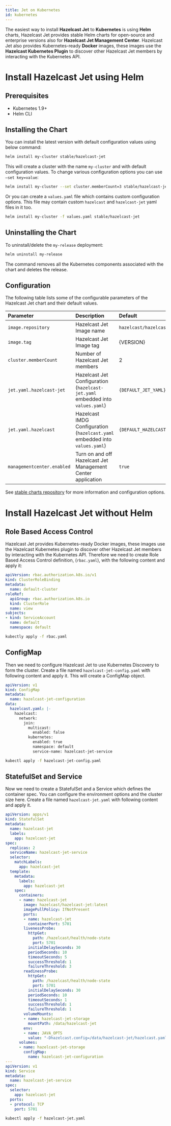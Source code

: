 ```yaml
---
title: Jet on Kubernetes
id: kubernetes
---
```


The easiest way to install **Hazelcast Jet** to **Kubernetes** is using
**Helm** charts, Hazelcast Jet provides stable Helm charts for
open-source and enterprise versions also for **Hazelcast Jet Management
Center**. Hazelcast Jet also provides Kubernetes-ready **Docker** images,
these images use the **Hazelcast Kubernetes Plugin** to discover other
Hazelcast Jet members by interacting with the Kubernetes API.

# Install Hazelcast Jet using Helm

## Prerequisites

- Kubernetes 1.9+
- Helm CLI

## Installing the Chart

You can install the latest version with default configuration values
using below command:

```bash
helm install my-cluster stable/hazelcast-jet
```

This will create a cluster with the name `my-cluster` and with default
configuration values. To change various configuration options you can
use `–set key=value`:

```bash
helm install my-cluster --set cluster.memberCount=3 stable/hazelcast-jet
```

Or you can create a `values.yaml` file which contains custom
configuration options. This file may contain custom `hazelcast` and
`hazelcast-jet` yaml files in it too.

```bash
helm install my-cluster -f values.yaml stable/hazelcast-jet
```

## Uninstalling the Chart

To uninstall/delete the `my-release` deployment:

```bash
helm uninstall my-release
```

The command removes all the Kubernetes components associated with the
chart and deletes the release.

## Configuration

The following table lists some of the configurable parameters of the
Hazelcast Jet chart and their default values.

| Parameter                  | Description                                                                    | Default                    |
|:---------------------------|:-------------------------------------------------------------------------------|:---------------------------|
| `image.repository`         | Hazelcast Jet Image name                                                       | `hazelcast/hazelcast-jet`  |
| `image.tag`                | Hazelcast Jet Image tag                                                        | {VERSION}                  |
| `cluster.memberCount`      | Number of Hazelcast Jet members                                                | 2                          |
| `jet.yaml.hazelcast-jet`   | Hazelcast Jet Configuration (`hazelcast-jet.yaml` embedded into `values.yaml`) | `{DEFAULT_JET_YAML}`       |
| `jet.yaml.hazelcast`       | Hazelcast IMDG Configuration (`hazelcast.yaml` embedded into `values.yaml`)    | `{DEFAULT_HAZELCAST_YAML}` |
| `managementcenter.enabled` | Turn on and off Hazelcast Jet Management Center application                    | `true`                     |


See
[stable charts repository](https://github.com/helm/charts/tree/master/stable/hazelcast-jet)
for more information and configuration options.

# Install Hazelcast Jet without Helm

## Role Based Access Control

Hazelcast Jet provides Kubernetes-ready Docker images, these images use
the Hazelcast Kubernetes plugin to discover other Hazelcast Jet members
by interacting with the Kubernetes API. Therefore we need to create Role
Based Access Control definition, (`rbac.yaml`), with the following
content and apply it:

```yaml
apiVersion: rbac.authorization.k8s.io/v1
kind: ClusterRoleBinding
metadata:
  name: default-cluster
roleRef:
  apiGroup: rbac.authorization.k8s.io
  kind: ClusterRole
  name: view
subjects:
- kind: ServiceAccount
  name: default
  namespace: default
```
```bash
kubectly apply -f rbac.yaml
```

## ConfigMap

Then we need to configure Hazelcast Jet to use Kubernetes Discovery to  
form the cluster. Create a file named `hazelcast-jet-config.yaml` with
following content and apply it. This will create a ConfigMap object.

```yaml
apiVersion: v1
kind: ConfigMap
metadata:
  name: hazelcast-jet-configuration
data:
  hazelcast.yaml: |-
    hazelcast:
      network:
        join:
          multicast:
            enabled: false
          kubernetes:
            enabled: true
            namespace: default
            service-name: hazelcast-jet-service
```

```bash
kubectl apply -f hazelcast-jet-config.yaml
```

## StatefulSet and Service

Now we need to create a StatefulSet and a Service which defines the
container spec. You can configure the environment options and the
cluster size here. Create a file named `hazelcast-jet.yaml` with
following content and apply it.

```yaml
apiVersion: apps/v1
kind: StatefulSet
metadata:
  name: hazelcast-jet
  labels:
    app: hazelcast-jet
spec:
  replicas: 2
  serviceName: hazelcast-jet-service
  selector:
    matchLabels:
      app: hazelcast-jet
  template:
    metadata:
      labels:
        app: hazelcast-jet
    spec:
      containers:
      - name: hazelcast-jet
        image: hazelcast/hazelcast-jet:latest
        imagePullPolicy: IfNotPresent
        ports:
        - name: hazelcast-jet
          containerPort: 5701
        livenessProbe:
          httpGet:
            path: /hazelcast/health/node-state
            port: 5701
          initialDelaySeconds: 30
          periodSeconds: 10
          timeoutSeconds: 5
          successThreshold: 1
          failureThreshold: 3
        readinessProbe:
          httpGet:
            path: /hazelcast/health/node-state
            port: 5701
          initialDelaySeconds: 30
          periodSeconds: 10
          timeoutSeconds: 1
          successThreshold: 1
          failureThreshold: 1
        volumeMounts:
        - name: hazelcast-jet-storage
          mountPath: /data/hazelcast-jet
        env:
        - name: JAVA_OPTS
          value: "-Dhazelcast.config=/data/hazelcast-jet/hazelcast.yaml"
      volumes:
      - name: hazelcast-jet-storage
        configMap:
          name: hazelcast-jet-configuration
---
apiVersion: v1
kind: Service
metadata:
  name: hazelcast-jet-service
spec:
  selector:
    app: hazelcast-jet
  ports:
  - protocol: TCP
    port: 5701
```

```bash
kubectl apply -f hazelcast-jet.yaml
```




